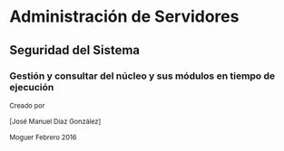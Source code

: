 # Administración de Servidores
## Seguridad del Sistema
### Gestión y consultar del núcleo y sus módulos  en tiempo de ejecución

<small>Creado por </small>

<small>[José Manuel Díaz González]</small>

<small>Moguer Febrero 2016</small>
